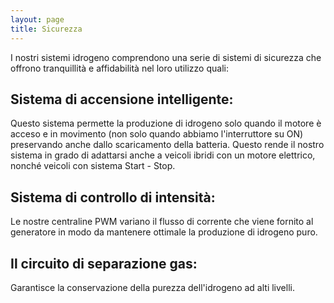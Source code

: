 ```yaml
---
layout: page
title: Sicurezza
---
```


I nostri sistemi idrogeno comprendono una serie di sistemi di sicurezza che offrono tranquillità e affidabilità nel loro utilizzo quali:

## Sistema di accensione intelligente:

Questo sistema permette la produzione di idrogeno solo quando il motore è acceso e in movimento (non solo quando abbiamo l'interruttore su ON) preservando anche dallo scaricamento della batteria. Questo rende il nostro sistema in grado di adattarsi anche a veicoli ibridi con un motore elettrico, nonché veicoli con sistema Start - Stop.

## Sistema di controllo di intensità:

Le nostre centraline PWM variano il flusso di corrente che viene fornito al generatore in modo da mantenere ottimale la produzione di idrogeno puro.

## Il circuito di separazione gas:

Garantisce la conservazione della purezza dell'idrogeno ad alti livelli.